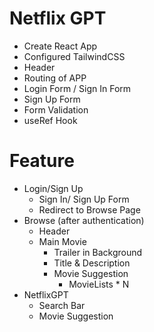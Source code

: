 # Netflix GPT
- Create React App
- Configured TailwindCSS
- Header
- Routing of APP
- Login Form / Sign In Form
- Sign Up Form
- Form Validation
- useRef Hook

# Feature
- Login/Sign Up
    - Sign In/ Sign Up Form
    - Redirect to Browse Page
- Browse (after authentication)
    - Header
    - Main Movie
        - Trailer in Background
        - Title & Description
        - Movie Suggestion
            - MovieLists * N
- NetflixGPT
    - Search Bar
    - Movie Suggestion